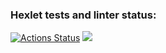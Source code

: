 ### Hexlet tests and linter status:
[![Actions Status](https://github.com/kendudan/frontend-project-11/workflows/hexlet-check/badge.svg)](https://github.com/kendudan/frontend-project-11/actions)
<a href="https://codeclimate.com/github/kendudan/frontend-project-11/maintainability"><img src="https://api.codeclimate.com/v1/badges/b06c9062396d46fb1fc1/maintainability" /></a>